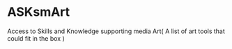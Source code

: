 # ASKsmArt
Access to Skills and Knowledge supporting media Art( A list of art tools that could fit in the box )
